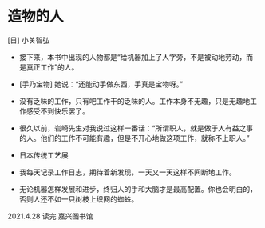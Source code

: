 # 造物的人

[日] 小关智弘

* 接下来，本书中出现的人物都是“给机器加上了人字旁，不是被动地劳动，而是真正工作”的人。

* [手乃宝物] 她说：“还能动手做东西，手真是宝物呀。”

* 没有乏味的工作，只有吧工作干的乏味的人。工作本身不无趣，只是无趣地工作感受不到快乐罢了。

* 很久以前，岩崎先生对我说过这样一番话：“所谓职人，就是做于人有益之事的人。他们的工作不可能有趣，但是不开心地做这项工作，就称不上职人。”

* 日本传统工艺展

* 我每天记录工作日志，期待着新发现，一天又一天这样不间断地工作。

* 无论机器怎样发展和进步，终归人的手和大脑才是最高配置。你也会明白的，否则人还不如一只树枝上织网的蜘蛛。

2021.4.28 读完
嘉兴图书馆
